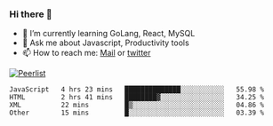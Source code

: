 ### Hi there 👋

- 🌱 I’m currently learning GoLang, React, MySQL
- 💬 Ask me about Javascript, Productivity tools 
- 📫 How to reach me: [Mail](mailto:kvaishak47@gmail.com) or [twitter](https://twitter.com/kvaish4k)

[![Peerlist](https://peerlist-readme-badge.herokuapp.com/api/kvaishak)](https://peerlist.io/kvaishak)

<!--START_SECTION:waka-->

```text
JavaScript   4 hrs 23 mins   ██████████████░░░░░░░░░░░   55.98 %
HTML         2 hrs 41 mins   ████████▓░░░░░░░░░░░░░░░░   34.25 %
XML          22 mins         █▒░░░░░░░░░░░░░░░░░░░░░░░   04.86 %
Other        15 mins         █░░░░░░░░░░░░░░░░░░░░░░░░   03.39 %
```

<!--END_SECTION:waka-->
